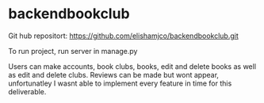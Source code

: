 # backendbookclub
Git hub repositort: https://github.com/elishamjco/backendbookclub.git

To run project, run server in manage.py

Users can make accounts, book clubs, books, edit and delete books as well as edit and delete clubs. Reviews can be made but wont appear, unfortunatley I wasnt able to implement every feature in time for this deliverable.
